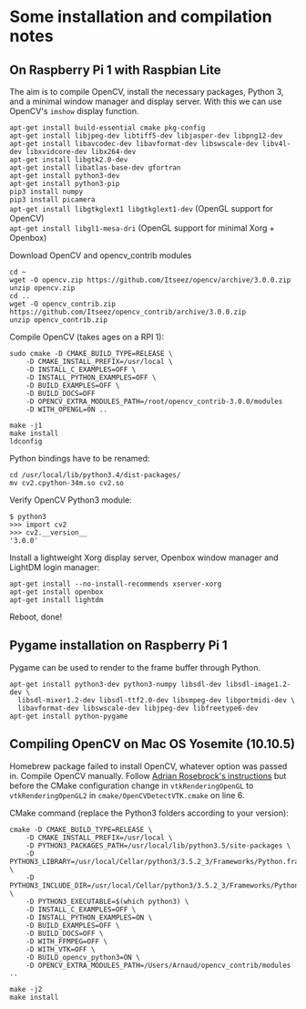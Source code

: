 # Some installation and compilation notes

## On Raspberry Pi 1 with Raspbian Lite

The aim is to compile OpenCV, install the necessary packages, Python 3, and a minimal window manager
and display server. With this we can use OpenCV's ```imshow``` display function.
 
```apt-get install build-essential cmake pkg-config```  
```apt-get install libjpeg-dev libtiff5-dev libjasper-dev libpng12-dev```  
```apt-get install libavcodec-dev libavformat-dev libswscale-dev libv4l-dev libxvidcore-dev libx264-dev```  
```apt-get install libgtk2.0-dev```  
```apt-get install libatlas-base-dev gfortran```  
```apt-get install python3-dev```  
```apt-get install python3-pip```  
```pip3 install numpy```  
```pip3 install picamera```  
```apt-get install libgtkglext1 libgtkglext1-dev``` (OpenGL support for OpenCV)  
```apt-get install libgl1-mesa-dri``` (OpenGL support for minimal Xorg + Openbox)  
  
Download OpenCV and opencv_contrib modules  
```
cd ~
wget -O opencv.zip https://github.com/Itseez/opencv/archive/3.0.0.zip
unzip opencv.zip
cd ..
wget -O opencv_contrib.zip https://github.com/Itseez/opencv_contrib/archive/3.0.0.zip
unzip opencv_contrib.zip
```
Compile OpenCV (takes ages on a RPI 1):  
```
sudo cmake -D CMAKE_BUILD_TYPE=RELEASE \
	-D CMAKE_INSTALL_PREFIX=/usr/local \
	-D INSTALL_C_EXAMPLES=OFF \
	-D INSTALL_PYTHON_EXAMPLES=OFF \
	-D BUILD_EXAMPLES=OFF \
	-D BUILD_DOCS=OFF
	-D OPENCV_EXTRA_MODULES_PATH=/root/opencv_contrib-3.0.0/modules
	-D WITH_OPENGL=0N ..

make -j1
make install
ldconfig
```  
Python bindings have to be renamed:  
```
cd /usr/local/lib/python3.4/dist-packages/
mv cv2.cpython-34m.so cv2.so
```
Verify OpenCV Python3 module:  
```
$ python3
>>> import cv2
>>> cv2.__version__
'3.0.0'
```
Install a lightweight Xorg display server, Openbox window manager and LightDM login manager:  
```
apt-get install --no-install-recommends xserver-xorg
apt-get install openbox
apt-get install lightdm
```
Reboot, done!  


## Pygame installation on Raspberry Pi 1

Pygame can be used to render to the frame buffer through Python.

```
apt-get install python3-dev python3-numpy libsdl-dev libsdl-image1.2-dev \
  libsdl-mixer1.2-dev libsdl-ttf2.0-dev libsmpeg-dev libportmidi-dev \
  libavformat-dev libswscale-dev libjpeg-dev libfreetype6-dev
apt-get install python-pygame 
```


## Compiling OpenCV on Mac OS Yosemite (10.10.5)

Homebrew package failed to install OpenCV, whatever option was passed in. Compile OpenCV manually.
Follow [Adrian Rosebrock's instructions](http://www.pyimagesearch.com/2015/06/29/install-opencv-3-0-and-python-3-4-on-osx/) 
but before the CMake configuration change in ```vtkRenderingOpenGL``` to ```vtkRenderingOpenGL2``` in ```cmake/OpenCVDetectVTK.cmake``` on line 6.  
  
CMake command (replace the Python3 folders according to your version):
```
cmake -D CMAKE_BUILD_TYPE=RELEASE \
	-D CMAKE_INSTALL_PREFIX=/usr/local \
	-D PYTHON3_PACKAGES_PATH=/usr/local/lib/python3.5/site-packages \
	-D PYTHON3_LIBRARY=/usr/local/Cellar/python3/3.5.2_3/Frameworks/Python.framework/Versions/3.5/lib/libpython3.5m.dylib \
	-D PYTHON3_INCLUDE_DIR=/usr/local/Cellar/python3/3.5.2_3/Frameworks/Python.framework/Versions/3.5/include/python3.5m \
	-D PYTHON3_EXECUTABLE=$(which python3) \
	-D INSTALL_C_EXAMPLES=OFF \
	-D INSTALL_PYTHON_EXAMPLES=ON \
	-D BUILD_EXAMPLES=OFF \
	-D BUILD_DOCS=OFF \
	-D WITH_FFMPEG=OFF \
	-D WITH_VTK=OFF \
	-D BUILD_opencv_python3=ON \
	-D OPENCV_EXTRA_MODULES_PATH=/Users/Arnaud/opencv_contrib/modules ..

make -j2
make install
```